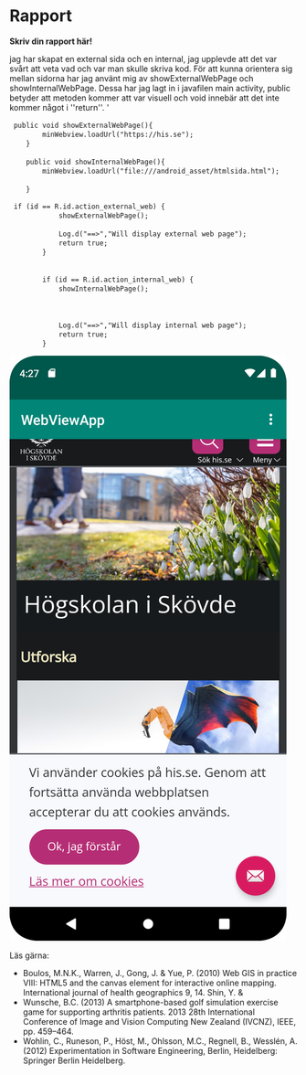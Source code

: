 
# Rapport

**Skriv din rapport här!**

jag har skapat en external sida och en internal, jag upplevde att det var svårt att veta vad och var man skulle skriva kod.
För att kunna orientera sig mellan sidorna har jag använt mig av showExternalWebPage och showInternalWebPage. 
Dessa har jag lagt in i javafilen main activity, public betyder att metoden kommer att var visuell och void innebär att det inte kommer något i ''return''. '

```
 public void showExternalWebPage(){
        minWebview.loadUrl("https://his.se");
    }

    public void showInternalWebPage(){
        minWebview.loadUrl("file:///android_asset/htmlsida.html");

    }
```
```
 if (id == R.id.action_external_web) {
            showExternalWebPage();

            Log.d("==>","Will display external web page");
            return true;
        }


        if (id == R.id.action_internal_web) {
            showInternalWebPage();



            Log.d("==>","Will display internal web page");
            return true;
        }
```





![](Screenshot_20220427_162813.png)

Läs gärna:

- Boulos, M.N.K., Warren, J., Gong, J. & Yue, P. (2010) Web GIS in practice VIII: HTML5 and the canvas element for interactive online mapping. International journal of health geographics 9, 14. Shin, Y. &
- Wunsche, B.C. (2013) A smartphone-based golf simulation exercise game for supporting arthritis patients. 2013 28th International Conference of Image and Vision Computing New Zealand (IVCNZ), IEEE, pp. 459–464.
- Wohlin, C., Runeson, P., Höst, M., Ohlsson, M.C., Regnell, B., Wesslén, A. (2012) Experimentation in Software Engineering, Berlin, Heidelberg: Springer Berlin Heidelberg.
